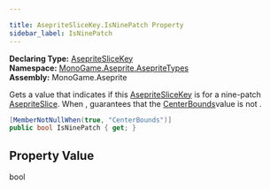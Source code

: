 ```yaml
---

title: AsepriteSliceKey.IsNinePatch Property
sidebar_label: IsNinePatch
---
```

**Declaring Type:** [AsepriteSliceKey](../)  
**Namespace:** [MonoGame.Aseprite.AsepriteTypes](../../)  
**Assembly:** MonoGame.Aseprite

Gets a value that indicates if this [AsepriteSliceKey](../) is for a nine\-patch [AsepriteSlice](../../AsepriteSlice/).  When , guarantees that the [CenterBounds](CenterBounds)value is not .

```csharp
[MemberNotNullWhen(true, "CenterBounds")]
public bool IsNinePatch { get; }
```

## Property Value

bool


